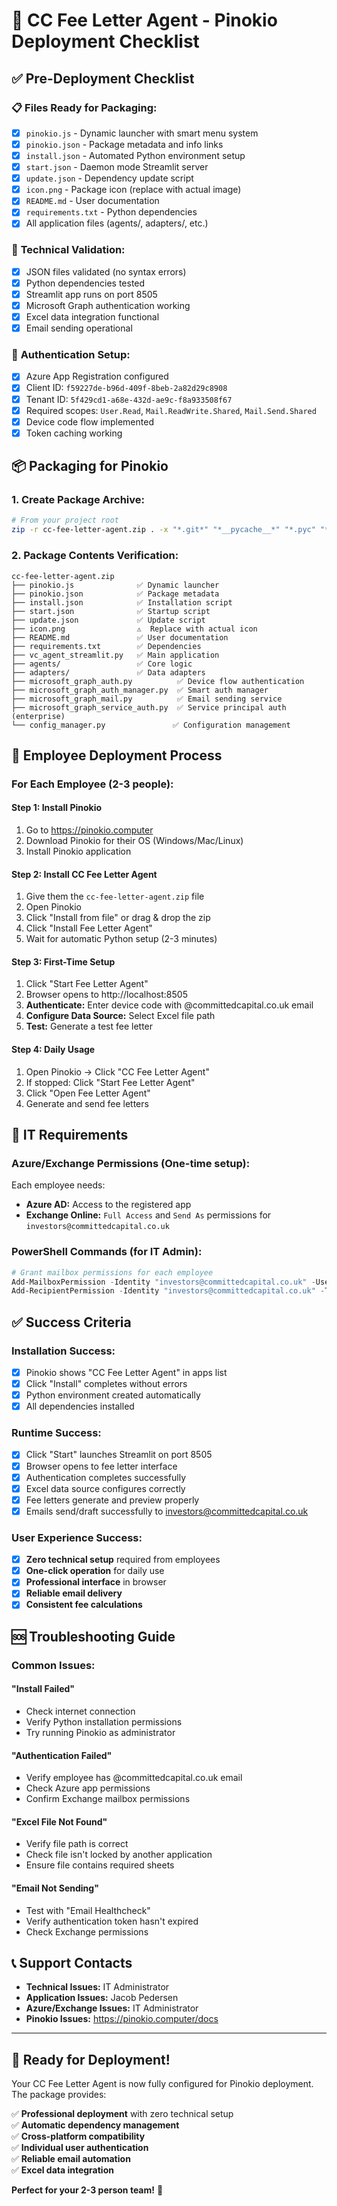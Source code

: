 # 🚀 CC Fee Letter Agent - Pinokio Deployment Checklist

## ✅ Pre-Deployment Checklist

### 📋 **Files Ready for Packaging:**
- [x] `pinokio.js` - Dynamic launcher with smart menu system
- [x] `pinokio.json` - Package metadata and info links  
- [x] `install.json` - Automated Python environment setup
- [x] `start.json` - Daemon mode Streamlit server
- [x] `update.json` - Dependency update script
- [x] `icon.png` - Package icon (replace with actual image)
- [x] `README.md` - User documentation
- [x] `requirements.txt` - Python dependencies
- [x] All application files (agents/, adapters/, etc.)

### 🔧 **Technical Validation:**
- [x] JSON files validated (no syntax errors)
- [x] Python dependencies tested
- [x] Streamlit app runs on port 8505
- [x] Microsoft Graph authentication working
- [x] Excel data integration functional
- [x] Email sending operational

### 🎯 **Authentication Setup:**
- [x] Azure App Registration configured
- [x] Client ID: `f59227de-b96d-409f-8beb-2a82d29c8908`
- [x] Tenant ID: `5f429cd1-a68e-432d-ae9c-f8a933508f67`
- [x] Required scopes: `User.Read`, `Mail.ReadWrite.Shared`, `Mail.Send.Shared`
- [x] Device code flow implemented
- [x] Token caching working

## 📦 **Packaging for Pinokio**

### 1. **Create Package Archive:**
```bash
# From your project root
zip -r cc-fee-letter-agent.zip . -x "*.git*" "*__pycache__*" "*.pyc" "*.log"
```

### 2. **Package Contents Verification:**
```
cc-fee-letter-agent.zip
├── pinokio.js              ✅ Dynamic launcher  
├── pinokio.json            ✅ Package metadata
├── install.json            ✅ Installation script
├── start.json              ✅ Startup script
├── update.json             ✅ Update script
├── icon.png                ⚠️  Replace with actual icon
├── README.md               ✅ User documentation
├── requirements.txt        ✅ Dependencies
├── vc_agent_streamlit.py   ✅ Main application
├── agents/                 ✅ Core logic
├── adapters/               ✅ Data adapters
├── microsoft_graph_auth.py          ✅ Device flow authentication
├── microsoft_graph_auth_manager.py  ✅ Smart auth manager
├── microsoft_graph_mail.py          ✅ Email sending service  
├── microsoft_graph_service_auth.py  ✅ Service principal auth (enterprise)
└── config_manager.py               ✅ Configuration management
```

## 🎯 **Employee Deployment Process**

### **For Each Employee (2-3 people):**

#### **Step 1: Install Pinokio**
1. Go to https://pinokio.computer
2. Download Pinokio for their OS (Windows/Mac/Linux)
3. Install Pinokio application

#### **Step 2: Install CC Fee Letter Agent**
1. Give them the `cc-fee-letter-agent.zip` file
2. Open Pinokio
3. Click "Install from file" or drag & drop the zip
4. Click "Install Fee Letter Agent" 
5. Wait for automatic Python setup (2-3 minutes)

#### **Step 3: First-Time Setup**
1. Click "Start Fee Letter Agent"
2. Browser opens to http://localhost:8505
3. **Authenticate:** Enter device code with @committedcapital.co.uk email
4. **Configure Data Source:** Select Excel file path
5. **Test:** Generate a test fee letter

#### **Step 4: Daily Usage**
1. Open Pinokio → Click "CC Fee Letter Agent"
2. If stopped: Click "Start Fee Letter Agent"
3. Click "Open Fee Letter Agent" 
4. Generate and send fee letters

## 🔐 **IT Requirements**

### **Azure/Exchange Permissions (One-time setup):**
Each employee needs:
- **Azure AD:** Access to the registered app
- **Exchange Online:** `Full Access` and `Send As` permissions for `investors@committedcapital.co.uk`

### **PowerShell Commands (for IT Admin):**
```powershell
# Grant mailbox permissions for each employee
Add-MailboxPermission -Identity "investors@committedcapital.co.uk" -User "employee@committedcapital.co.uk" -AccessRights FullAccess
Add-RecipientPermission -Identity "investors@committedcapital.co.uk" -Trustee "employee@committedcapital.co.uk" -AccessRights SendAs
```

## ✅ **Success Criteria**

### **Installation Success:**
- [x] Pinokio shows "CC Fee Letter Agent" in apps list
- [x] Click "Install" completes without errors
- [x] Python environment created automatically
- [x] All dependencies installed

### **Runtime Success:**  
- [x] Click "Start" launches Streamlit on port 8505
- [x] Browser opens to fee letter interface
- [x] Authentication completes successfully
- [x] Excel data source configures correctly
- [x] Fee letters generate and preview properly
- [x] Emails send/draft successfully to investors@committedcapital.co.uk

### **User Experience Success:**
- [x] **Zero technical setup** required from employees
- [x] **One-click operation** for daily use
- [x] **Professional interface** in browser
- [x] **Reliable email delivery**
- [x] **Consistent fee calculations**

## 🆘 **Troubleshooting Guide**

### **Common Issues:**

#### **"Install Failed"**
- Check internet connection
- Verify Python installation permissions
- Try running Pinokio as administrator

#### **"Authentication Failed"**  
- Verify employee has @committedcapital.co.uk email
- Check Azure app permissions
- Confirm Exchange mailbox permissions

#### **"Excel File Not Found"**
- Verify file path is correct
- Check file isn't locked by another application
- Ensure file contains required sheets

#### **"Email Not Sending"**
- Test with "Email Healthcheck" 
- Verify authentication token hasn't expired
- Check Exchange permissions

## 📞 **Support Contacts**

- **Technical Issues:** IT Administrator
- **Application Issues:** Jacob Pedersen
- **Azure/Exchange Issues:** IT Administrator
- **Pinokio Issues:** https://pinokio.computer/docs

---

## 🎉 **Ready for Deployment!**

Your CC Fee Letter Agent is now fully configured for Pinokio deployment. The package provides:

✅ **Professional deployment** with zero technical setup  
✅ **Automatic dependency management**  
✅ **Cross-platform compatibility**  
✅ **Individual user authentication**  
✅ **Reliable email automation**  
✅ **Excel data integration**  

**Perfect for your 2-3 person team!** 🚀
